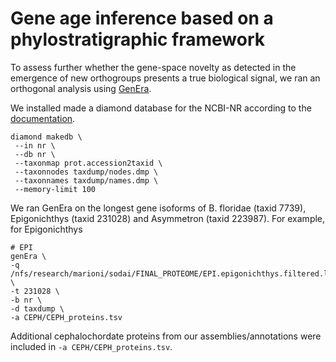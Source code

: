 # Gene age inference based on a phylostratigraphic framework

To assess further whether the gene-space novelty as detected in the emergence of new orthogroups presents a true biological signal, we ran an orthogonal analysis using [GenEra](https://www.biorxiv.org/content/10.1101/2022.07.07.498977v1.abstract).

We installed made a diamond database for the NCBI-NR according to the [documentation](https://github.com/josuebarrera/GenEra).
```
diamond makedb \
 --in nr \
 --db nr \
 --taxonmap prot.accession2taxid \
 --taxonnodes taxdump/nodes.dmp \
 --taxonnames taxdump/names.dmp \
 --memory-limit 100
```

We ran GenEra on the longest gene isoforms of B. floridae (taxid 7739), Epigonichthys (taxid 231028) and Asymmetron (taxid 223987). For example, for Epigonichthys
```
# EPI
genEra \
-q /nfs/research/marioni/sodai/FINAL_PROTEOME/EPI.epigonichthys.filtered.longest.faa \
-t 231028 \
-b nr \
-d taxdump \
-a CEPH/CEPH_proteins.tsv
```

Additional cephalochordate proteins from our assemblies/annotations were included in `-a CEPH/CEPH_proteins.tsv`.
